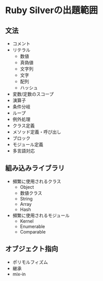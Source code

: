 # Ruby Silverの出題範囲
## 文法
- コメント
- リテラル
  - 数値
  - 真偽値
  - 文字列
  - 文字
  - 配列
  - ハッシュ
- 変数/定数のスコープ
- 演算子
- 条件分岐
- ループ
- 例外処理
- クラス定義
- メソッド定義・呼び出し
- ブロック
- モジュール定義
- 多言語対応

## 組み込みライブラリ
- 頻繁に使用されるクラス
  - Object
  - 数値クラス
  - String
  - Array
  - Hash
- 頻繁に使用されるモジュール
  - Kernel
  - Enumerable
  - Comparable

## オブジェクト指向
  - ポリモルフィズム
  - 継承
  - mix-in
